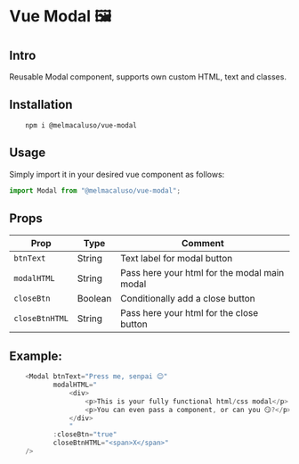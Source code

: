 # Vue Modal 🖼

## Intro

Reusable Modal component, supports own custom HTML, text and classes.

## Installation

```shell
    npm i @melmacaluso/vue-modal
```

## Usage

Simply import it in your desired vue component as follows:

```javascript
import Modal from "@melmacaluso/vue-modal";
```

## Props

| **Prop**       | **Type** | **Comment**                                  |
| -------------- | -------- | -------------------------------------------- |
| `btnText`      | String   | Text label for modal button                  |
| `modalHTML`    | String   | Pass here your html for the modal main modal |
| `closeBtn`     | Boolean  | Conditionally add a close button             |
| `closeBtnHTML` | String   | Pass here your html for the close button     |

## Example:

```javascript
    <Modal btnText="Press me, senpai 😊"
           modalHTML="
               <div>
    	           <p>This is your fully functional html/css modal</p>
    		       <p>You can even pass a component, or can you 😏?</p>
               </div>
               "
           :closeBtn="true"
           closeBtnHTML="<span>X</span>"
    />
```
